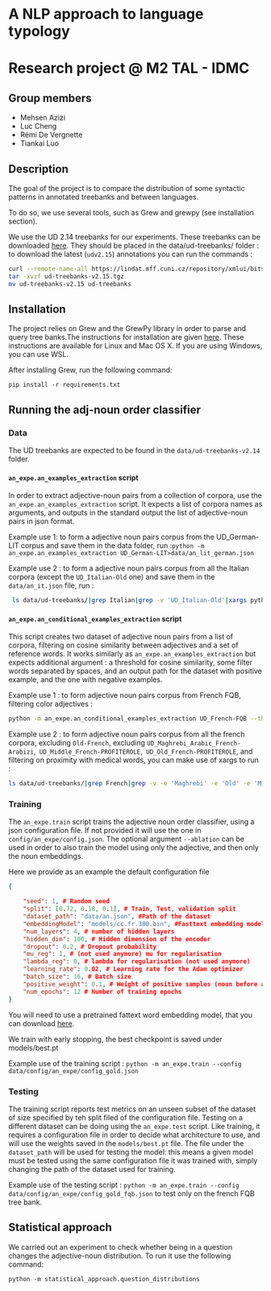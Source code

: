 
# A NLP approach to language typology
# Research project @ M2 TAL - IDMC

## Group members

- Mehsen Azizi
- Luc Cheng
- Rémi De Vergnette
- Tiankai Luo

## Description

The goal of the project is to compare the distribution of some syntactic patterns in annotated treebanks and between languages. 

To do so, we use several tools, such as Grew and grewpy (see installation section). 

We use the UD 2.14 treebanks for our experiments. 
These treebanks can be downloaded [here](https://lindat.mff.cuni.cz/repository/xmlui/handle/11234/1-5502#show-files). They should be placed in the data/ud-treebanks/ folder : to download the latest (`udv2.15`) annotations you can run the commands :
```bash
curl --remote-name-all https://lindat.mff.cuni.cz/repository/xmlui/bitstream/handle/11234/1-5787{/ud-treebanks-v2.15.tgz,/ud-documentation-v2.15.tgz,/ud-tools-v2.15.tgz}
tar -xvzf ud-treebanks-v2.15.tgz 
mv ud-treebanks-v2.15 ud-treebanks
```


## Installation

The project relies on Grew and the GrewPy library in order to parse and query tree banks.The instructions for installation are given [here](https://grew.fr/usage/install/). These instructions are available for Linux and Mac OS X. If you are using Windows, you can use WSL.

After installing Grew, run the following command:

```pip install -r requirements.txt```

## Running the adj-noun order classifier

### Data

The UD treebanks are expected to be found in the `data/ud-treebanks-v2.14` folder.
#### `an_expe.an_examples_extraction` script
In order to extract adjective-noun pairs from a collection of corpora, use the `an_expe.an_examples_extraction` script. It expects a list of corpora names as arguments, and outputs in the standard output the list of adjective-noun pairs in json format.

Example use 1: to form a adjective noun pairs corpus from the UD_German-LIT corpus and save them in the data folder, run :```python -m an_expe.an_examples_extraction UD_German-LIT>data/an_lit_german.json ``` 

Example use 2 : to form a adjective noun pairs corpus from all the Italian corpora (except the `UD_Italian-Old` one) and save them in the `data/an_it.json` file, run :

```bash
 ls data/ud-treebanks/|grep Italian|grep -v 'UD_Italian-Old'|xargs python -m an_expe.an_examples_extraction>data/an_it.json 
 ``` 

#### `an_expe.an_conditional_examples_extraction` script
This script creates two dataset of adjective noun pairs from a list of corpora, filtering on cosine similarity between adjectives and a set of reference words. 
It works similarly as `an_expe.an_examples_extraction` but expects additional argument : a threshold for cosine similarity, some filter words separated by spaces, and an output path for the dataset with positive example, and the one with negative examples.

Example use 1 : to form adjective noun pairs corpus from French FQB, filtering color adjectives :
```bash
python -m an_expe.an_conditional_examples_extraction UD_French-FQB --threshold 0.5 --filter-words rouge bleu vert --output-positives data/an_colors.json --output-non-positives data/an_uncolored.json
```

Example use 2 : to form adjective noun pairs corpus from all the french corpora, excluding `Old-French`, excluding `UD_Maghrebi_Arabic_French-Arabizi`,`
UD_Middle_French-PROFITEROLE`,`
UD_Old_French-PROFITEROLE`, and filtering on proximity with medical words, you can make use of xargs to run :

```bash
ls data/ud-treebanks/|grep French|grep -v -e 'Maghrebi' -e 'Old' -e 'Middle' -e 'Stories' |xargs echo|xargs -I {} echo {} "--threshold 0.4 --filter-words docteur infirmier chirurgie hopital --output-positives data/an_medical.json --output-non-positives data/an_non_medical.json"|xargs -d " " python -m an_expe.an_conditional_examples_extraction
```


### Training
The `an_expe.train` script trains the adjective noun order classifier, using a json configuration file. If not provided it will use the one in `config/an_expe/config.json`. The optional argument `--ablation`  can be used in order to also train the model using only the adjective, and then only the noun embeddings. 

Here we provide as an example the default configuration file
```json
{

    "seed": 1, # Random seed
    "split": [0.72, 0.18, 0.1], # Train, Test, validation split
    "dataset_path": "data/an.json", #Path of the dataset
    "embeddingModel": "models/cc.fr.300.bin", #Fasttext embedding model
    "num_layers": 4, # number of hidden layers
    "hidden_dim": 100, # Hidden dimension of the encoder
    "dropout": 0.2, # Dropout probability 
    "mu_reg": 1, # (not used anymore) mu for regularisation
    "lambda_reg": 0, # lambda for regularisation (not used anymore)
    "learning_rate": 0.02, # Learning rate for the Adam optimizer
    "batch_size": 16, # Batch size
    "positive_weight": 0.1, # Weight of positive samples (noun before adjective) inside the BCE loss, in order to handle strong imbalances in datasets
    "num_epochs": 12 # Number of training epochs
}
 ```
You will need to use a pretrained fattext word embedding model, that you can download [here](https://fasttext.cc/docs/en/crawl-vectors.html). 

We train with early stopping, the best checkpoint is saved under models/best.pt

Example use of the training script :
`python -m an_expe.train --config data/config/an_expe/config_gold.json`

### Testing  
The training script reports test metrics on an unseen subset of the dataset of size specified by teh split filed of the configuration file. Testing on a different dataset can be doing using the `an_expe.test` script. Like training, it requires a configuration file in order to decide what architecture to use, and will use the weights saved in the `models/best.pt` file. The file under the `dataset_path` will be used for testing the model: this means a given model must be tested using the same configuration file it was trained with, simply changing the path of the dataset used for training.

Example use of the testing script :
`python -m an_expe.train --config data/config/an_expe/config_gold_fqb.json`
to test only on the french FQB tree bank.


## Statistical approach

We carried out an experiment to check whether being in a question changes the 
adjective-noun distribution. To run it use the following command:

```python -m statistical_approach.question_distributions```

